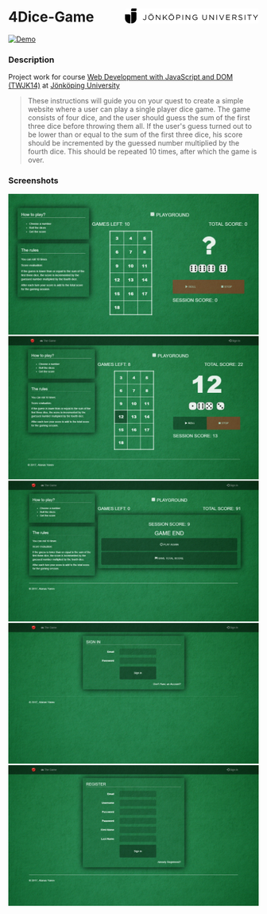 4Dice-Game <a href="https://ju.se"><img src="docs/ju_logo.svg" title="JU Logo" align="right" height="30" /></a>
======

[![Demo](https://img.shields.io/badge/Demo-Online-green.svg?style=for-the-badge)](https://dice4-game.firebaseapp.com/)


### Description
Project work for course [Web Development with JavaScript and DOM (TWJK14)](http://ju.se/en/study-at-ju/courses.html?courseCode=TWJK14&semester=20141) at [Jönköping University](https://ju.se/)

>These instructions will guide you on your quest to create a simple website where a user can play a single player dice game. The game consists of four dice, and the user should guess the sum of the first three dice before throwing them all. If the user's guess turned out to be lower than or equal to the sum of the first three dice, his score should be incremented by the guessed number multiplied by the fourth dice. This should be repeated 10 times, after which the game is over.

### Screenshots
![FitLog](docs/screenshots/4Dice-game-01.png "Playground")
![FitLog](docs/screenshots/4Dice-game-02.png "Game in progress")
![FitLog](docs/screenshots/4Dice-game-03.png "End of the game session")
![FitLog](docs/screenshots/4Dice-game-04.png "Sign in page")
![FitLog](docs/screenshots/4Dice-game-05.png "Register")

